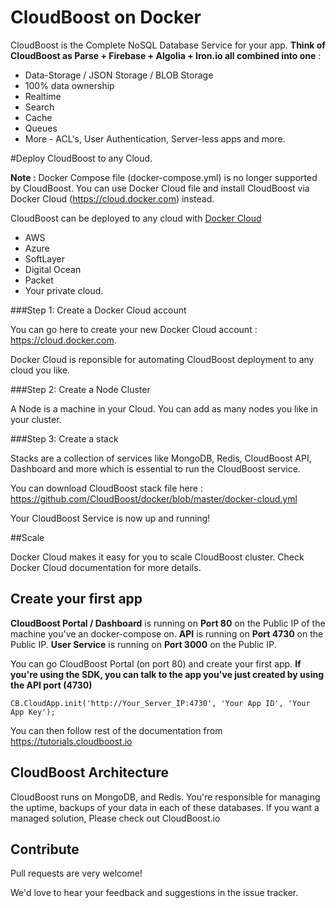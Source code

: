 # CloudBoost on Docker

CloudBoost is the Complete NoSQL Database Service for your app. **Think of CloudBoost as Parse + Firebase + Algolia + Iron.io all combined into one** :
 - Data-Storage / JSON Storage / BLOB Storage
 - 100% data ownership
 - Realtime 
 - Search
 - Cache
 - Queues
 - More - ACL's, User Authentication, Server-less apps and more. 
 

#Deploy CloudBoost to any Cloud. 

**Note :** Docker Compose file (docker-compose.yml) is no longer supported by CloudBoost. You can use Docker Cloud file and install  CloudBoost via Docker Cloud (https://cloud.docker.com) instead. 
 
CloudBoost can be deployed to any cloud with [Docker Cloud](https://cloud.docker.com)
 
- AWS
- Azure
- SoftLayer
- Digital Ocean 
- Packet
- Your private cloud. 
 
###Step 1: Create a Docker Cloud account 

You can go here to create your new Docker Cloud account : https://cloud.docker.com. 

Docker Cloud is reponsible for automating CloudBoost deployment to any cloud you like. 

###Step 2: Create a Node Cluster

A Node is a machine in your Cloud. You can add as many nodes you like in your cluster. 

###Step 3: Create a stack

Stacks are a collection of services like MongoDB, Redis, CloudBoost API, Dashboard and more which is essential to run the CloudBoost service. 

You can download CloudBoost stack file here : https://github.com/CloudBoost/docker/blob/master/docker-cloud.yml

Your CloudBoost Service is now up and running! 

##Scale

Docker Cloud makes it easy for you to scale CloudBoost cluster. Check Docker Cloud documentation for more details. 


## Create your first app

**CloudBoost Portal / Dashboard** is running on **Port 80** on the Public IP of the machine you've an docker-compose on. 
**API** is running on **Port 4730** on the Public IP.
**User Service** is running on **Port 3000** on the Public IP.

You can go CloudBoost Portal (on port 80) and create your first app. **If you're using the SDK, you can talk to the app you've just created by using the API port (4730)**

`CB.CloudApp.init('http://Your_Server_IP:4730', 'Your App ID', 'Your App Key');`

You can then follow rest of the documentation from https://tutorials.cloudboost.io

## CloudBoost Architecture

CloudBoost runs on MongoDB, and Redis. You're responsible for managing the uptime, backups of your data in each of these databases. If you want a managed solution, Please check out CloudBoost.io

## Contribute

Pull requests are very welcome!

We'd love to hear your feedback and suggestions in the issue tracker. 



